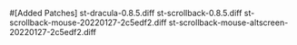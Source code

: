 #[Added Patches]
st-dracula-0.8.5.diff
st-scrollback-0.8.5.diff
st-scrollback-mouse-20220127-2c5edf2.diff
st-scrollback-mouse-altscreen-20220127-2c5edf2.diff
